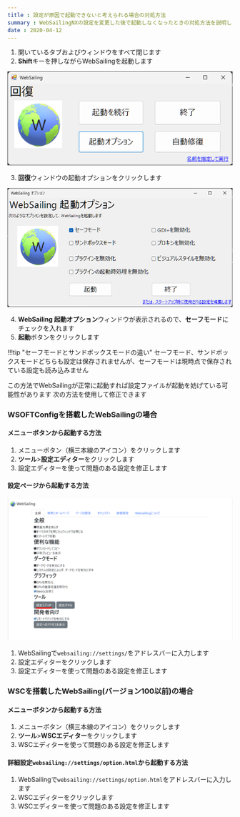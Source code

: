 ```yaml
---
title : 設定が原因で起動できないと考えられる場合の対処方法
summary : WebSailingNXの設定を変更した後で起動しなくなったときの対処方法を説明します。
date : 2020-04-12
---
```

1. 開いているタブおよびウィンドウをすべて閉じます
2. **Shift**キーを押しながらWebSailingを起動します

![回復ウインドウ](./media/3.png)

3. **回復**ウィンドウの起動オプションをクリックします

![WebSailing起動オプション](./media/4.png)

4. **WebSailing 起動オプション**ウィンドウが表示されるので、**セーフモード**にチェックを入れます
5. **起動**ボタンをクリックします

!!!tip "セーフモードとサンドボックスモードの違い"
    セーフモード、サンドボックスモードどちらも設定は保存されませんが、セーフモードは現時点で保存されている設定も読み込みません

この方法でWebSailingが正常に起動すれば設定ファイルが起動を妨げている可能性があります
次の方法を使用して修正できます

### WSOFTConfigを搭載したWebSailingの場合
#### メニューボタンから起動する方法

1. メニューボタン（横三本線のアイコン）をクリックします
2. **ツール**>**設定エディター**をクリックします
3. 設定エディターを使って問題のある設定を修正します

#### 設定ページから起動する方法

![設定ページ](./media/5.png)

1. WebSailingで`websailing://settings/`をアドレスバーに入力します
2. 設定エディターをクリックします
3. 設定エディターを使って問題のある設定を修正します


### WSCを搭載したWebSailing(バージョン100以前)の場合
#### メニューボタンから起動する方法

1. メニューボタン（横三本線のアイコン）をクリックします
2. **ツール**>**WSCエディター**をクリックします
3. WSCエディターを使って問題のある設定を修正します

#### 詳細設定`websailing://settings/option.html`から起動する方法

1. WebSailingで`websailing://settings/option.html`をアドレスバーに入力します
2. WSCエディターをクリックします
3. WSCエディターを使って問題のある設定を修正します

